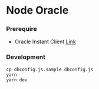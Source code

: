 # Node Oracle

### Prerequire

- Oracle Instant Client [Link](https://gist.github.com/koobitor/3a08860de529550621e1286f07f60720)

### Development

```
cp dbconfig.js.sample dbconfig.js
yarn
yarn dev
```

